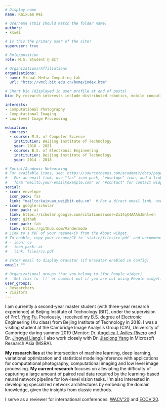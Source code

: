 ```yaml
---
# Display name
name: Kaixuan Wei

# Username (this should match the folder name)
authors:
- kxwei

# Is this the primary user of the site?
superuser: true

# Role/position
role: M.S. Student @ BIT

# Organizations/Affiliations
organizations:
- name: Visual Media Computing Lab
  url: "http://vmcl.bit.edu.cn/home/index.htm"

# Short bio (displayed in user profile at end of posts)
bio: My research interests include distributed robotics, mobile computing and programmable matter.

interests:
- Computational Photography
- Computational Imaging
- Low-level Image Processing

education:
  courses:
  - course: M.S. of Computer Science
    institution: Beijing Institute of Technology
    year: 2018 - 2021
  - course: B.S. of Electronic Engineering
    institution: Beijing Institute of Technology
    year: 2014 - 2018

# Social/Academic Networking
# For available icons, see: https://sourcethemes.com/academic/docs/page-builder/#icons
#   For an email link, use "fas" icon pack, "envelope" icon, and a link in the
#   form "mailto:your-email@example.com" or "#contact" for contact widget.
social:
- icon: envelope
  icon_pack: fas
  link: "mailto:kaixuan_wei@bit.edu.cn"  # For a direct email link, use "mailto:test@example.org".
- icon: google-scholar
  icon_pack: ai
  link: https://scholar.google.com/citations?user=2iI4qX4AAAAJ&hl=en
- icon: github
  icon_pack: fab
  link: https://github.com/Vandermode
# Link to a PDF of your resume/CV from the About widget.
# To enable, copy your resume/CV to `static/files/cv.pdf` and uncomment the lines below.
# - icon: cv
#   icon_pack: ai
#   link: files/cv.pdf

# Enter email to display Gravatar (if Gravatar enabled in Config)
email: ""

# Organizational groups that you belong to (for People widget)
#   Set this to `[]` or comment out if you are not using People widget.
user_groups:
- Researchers
- Visitors
---
```


I am currently a second-year master student (with three-year research experience) at Beijing Institute of Technology (BIT), under the supervision of Prof. [Ying Fu](https://ying-fu.github.io/). Previously, I received my B.S. degree of Electronic Engineering (Xu class) from Beijing Institute of Technology in 2018. I was a visiting student at the Cambridge Image Analysis Group (CIA), University of Cambridge during summer 2019 (Mentor: Dr. [Angelica I. Aviles-Rivero](https://angelicaiaviles.wordpress.com/) and Dr. [Jingwei Liang](https://jliang993.github.io/)). I also work closely with Dr. [Jiaolong Yang](http://jlyang.org/) in Microsoft Research Asia (MSRA). 

**My research lies** at the intersection of machine learning, deep learning, variational optimization and statistical modeling/inference with applications for computational photography, computational imaging and low level image processing. 
**My current research** focuses on alleviating the difficulty of capturing a large amount of paired real data required by the learning-based neural network pipeline for low-level vision tasks. I'm also interested in developing specialized network architectures by embeding the domain knowledge, given the insights from classic methods. 

I serve as a reviewer for international conferences: [WACV'20](https://wacv20.wacv.net/) and [ECCV'20](https://eccv2020.eu/). 
<!-- **For more details**, please check my [Curriculum Vitae](/files/cv.pdf) and [Research Statement](/files/ps.pdf). -->